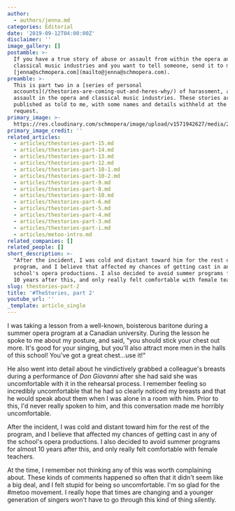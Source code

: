 ```yaml
---
author:
  - authors/jenna.md
categories: Editorial
date: '2019-09-12T04:00:00Z'
disclaimer: ''
image_gallery: []
postamble: >-
  If you have a true story of abuse or assault from within the opera and
  classical music industries and you want to tell someone, send it to me at
  [jenna@schmopera.com](mailto@jenna@schmopera.com).
preamble: >-
  This is part two in a [series of personal
  accounts](/thestories-are-coming-out-and-heres-why/) of harassment, abuse, and
  assault in the opera and classical music industries. These stories are
  published as told to me, with some names and details withheld at the author's
  request.
primary_image: >-
  https://res.cloudinary.com/schmopera/image/upload/v1571942627/media/2019/10/TheStories2-resized_q8dumb.jpg
primary_image_credit: ''
related_articles:
  - articles/thestories-part-15.md
  - articles/thestories-part-14.md
  - articles/thestories-part-13.md
  - articles/thestories-part-12.md
  - articles/thestories-part-10-1.md
  - articles/thestories-part-10-2.md
  - articles/thestories-part-9.md
  - articles/thestories-part-8.md
  - articles/thestories-part-10.md
  - articles/thestories-part-6.md
  - articles/thestories-part-5.md
  - articles/thestories-part-4.md
  - articles/thestories-part-3.md
  - articles/thestories-part-i.md
  - articles/metoo-intro.md
related_companies: []
related_people: []
short_description: >-
  "After the incident, I was cold and distant toward him for the rest of the
  program, and I believe that affected my chances of getting cast in any of the
  school's opera productions. I also decided to avoid summer programs for almost
  10 years after this, and only really felt comfortable with female teachers."
slug: thestories-part-2
title: '#TheStories, part 2'
youtube_url: ''
_template: article_single
---
```


I was taking a lesson from a well-known, boisterous baritone during a summer opera program at a Canadian university. During the lesson he spoke to me about my posture, and said, "you should stick your chest out more. It's good for your singing, but you'll also attract more men in the halls of this school! You've got a great chest...use it!" 

He also went into detail about he vindictively grabbed a colleague's breasts during a performance of _Don Giovanni_ after she had said she was uncomfortable with it in the rehearsal process. I remember feeling so incredibly uncomfortable that he had so clearly noticed my breasts and that he would speak about them when I was alone in a room with him. Prior to this, I'd never really spoken to him, and this conversation made me horribly uncomfortable.

After the incident, I was cold and distant toward him for the rest of the program, and I believe that affected my chances of getting cast in any of the school's opera productions. I also decided to avoid summer programs for almost 10 years after this, and only really felt comfortable with female teachers.

At the time, I remember not thinking any of this was worth complaining about. These kinds of comments happened so often that it didn't seem like a big deal, and I felt stupid for being so uncomfortable. I'm so glad for the #metoo movement. I really hope that times are changing and a younger generation of singers won't have to go through this kind of thing silently.

